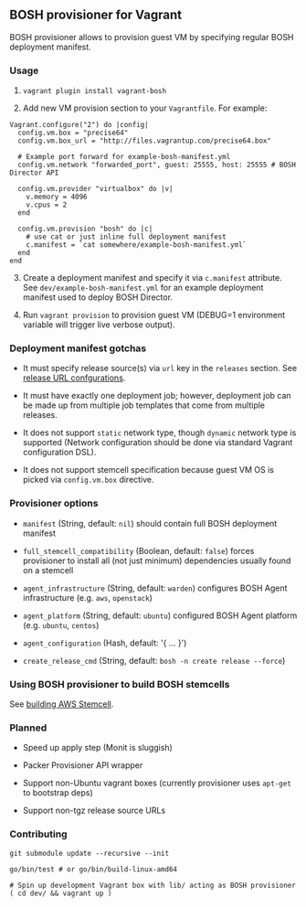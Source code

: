 ## BOSH provisioner for Vagrant

BOSH provisioner allows to provision guest VM by specifying regular BOSH deployment manifest.


### Usage

1. `vagrant plugin install vagrant-bosh`

2. Add new VM provision section to your `Vagrantfile`. For example:

```
Vagrant.configure("2") do |config|
  config.vm.box = "precise64"
  config.vm.box_url = "http://files.vagrantup.com/precise64.box"

  # Example port forward for example-bosh-manifest.yml
  config.vm.network "forwarded_port", guest: 25555, host: 25555 # BOSH Director API

  config.vm.provider "virtualbox" do |v|
    v.memory = 4096
    v.cpus = 2
  end

  config.vm.provision "bosh" do |c|
    # use cat or just inline full deployment manifest
    c.manifest = `cat somewhere/example-bosh-manifest.yml`
  end
end
```

3. Create a deployment manifest and specify it via `c.manifest` attribute.
   See `dev/example-bosh-manifest.yml` for an example deployment manifest used to deploy BOSH Director.

4. Run `vagrant provision` to provision guest VM
   (DEBUG=1 environment variable will trigger live verbose output).


### Deployment manifest gotchas

- It must specify release source(s) via `url` key in the `releases` section.
  See [release URL confgurations](docs/release-url.md).

- It must have exactly one deployment job; however, deployment job
  can be made up from multiple job templates that come from multiple releases.

- It does not support `static` network type, though `dynamic` network type is supported
  (Network configuration should be done via standard Vagrant configuration DSL).

- It does not support stemcell specification because guest VM OS is picked via `config.vm.box` directive.


### Provisioner options

- `manifest` (String, default: `nil`) 
  should contain full BOSH deployment manifest

- `full_stemcell_compatibility` (Boolean, default: `false`) 
  forces provisioner to install all (not just minimum) dependencies usually found on a stemcell

- `agent_infrastructure` (String, default: `warden`)
  configures BOSH Agent infrastructure (e.g. `aws`, `openstack`)

- `agent_platform` (String, default: `ubuntu`)
  configured BOSH Agent platform (e.g. `ubuntu`, `centos`)

- `agent_configuration` (Hash, default: '{ ... }')

- `create_release_cmd` (String, default: `bosh -n create release --force`)


### Using BOSH provisioner to build BOSH stemcells

See [building AWS Stemcell](docs/build-aws-stemcell.md).


### Planned

- Speed up apply step (Monit is sluggish)

- Packer Provisioner API wrapper

- Support non-Ubuntu vagrant boxes (currently provisioner uses `apt-get` to bootstrap deps)

- Support non-tgz release source URLs


### Contributing

```
git submodule update --recursive --init

go/bin/test # or go/bin/build-linux-amd64

# Spin up development Vagrant box with lib/ acting as BOSH provisioner
( cd dev/ && vagrant up )
```

